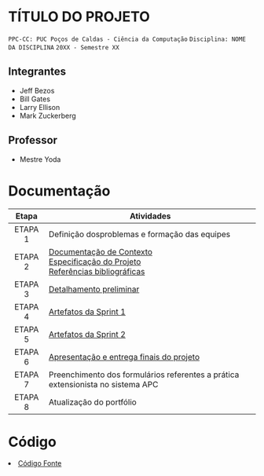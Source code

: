 # TÍTULO DO PROJETO

`PPC-CC: PUC Poços de Caldas - Ciência da Computação`
`Disciplina: NOME DA DISCIPLINA`
`20XX - Semestre XX`

## Integrantes

- Jeff Bezos
- Bill Gates
- Larry Ellison
- Mark Zuckerberg

## Professor

- Mestre Yoda

# Documentação

| Etapa   |  Atividades |
|  :----:   | ----------- |
| ETAPA 1 | Definição dosproblemas e formação das equipes |
| ETAPA 2 | <a href="docs/1-Documentação de Contexto.md"> Documentação de Contexto</a> <br> <a href="docs/2-Especificação do Projeto.md"> Especificação do Projeto</a> <br> <a href="docs/7-Referências.md"> Referências bibliográficas</a>|
| ETAPA 3 | <a href="docs/3-Detalhamento preliminar.md"> Detalhamento preliminar </a> |
| ETAPA 4 | <a href="docs/4-Sprint 1.md"> Artefatos da Sprint 1</a> |
| ETAPA 5 | <a href="docs/5-Sprint 2.md"> Artefatos da Sprint 2</a> |
| ETAPA 6 | <a href="docs/6-Apresentação do Projeto.md"> Apresentação e entrega finais do projeto</a> |
| ETAPA 7 | Preenchimento dos formulários referentes a prática extensionista no sistema APC | 
| ETAPA 8 | Atualização do portfólio

# Código

<li><a href="src/README.md"> Código Fonte</a></li>

